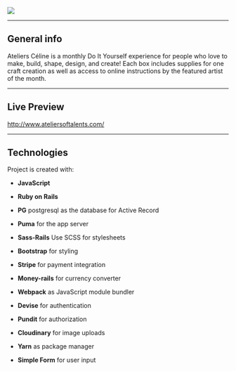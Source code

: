 ![](https://res.cloudinary.com/dxdboxbyb/image/upload/v1611262660/portfolio/cy2plyqpcugxyixhmp8b.png)

---

## General info

Ateliers Céline is a monthly Do It Yourself experience for people who love to make, build, shape, design, and create! Each box includes supplies for one craft creation as well as access to online instructions by the featured artist of the month.

---

## Live Preview

http://www.ateliersoftalents.com/

---

## Technologies

Project is created with:

- **JavaScript**
- **Ruby on Rails**

- **PG** postgresql as the database for Active Record
- **Puma** for the app server
- **Sass-Rails** Use SCSS for stylesheets
- **Bootstrap** for styling
- **Stripe** for payment integration
- **Money-rails** for currency converter
- **Webpack** as JavaScript module bundler
- **Devise** for authentication
- **Pundit** for authorization
- **Cloudinary** for image uploads
- **Yarn** as package manager
- **Simple Form** for user input
